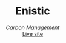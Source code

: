 <div align="center">
<h1>Enistic</h1>
<i>Carbon Management</i>
<br />
<a href="http://86.180.253.232/enistic/">Live site</a>



</div>
